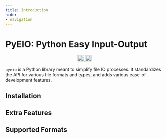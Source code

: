 ```yaml
---
title: Introduction
hide:
- navigation
---
```


# PyEIO: Python Easy Input-Output

<div align="center">
<a href="https://pypi.org/project/pyeio/" target="_blank">
<img src="https://img.shields.io/pypi/v/pyeio" height=20 style="position: relative;">
</a>
<a href="https://github.com/harttraveller/pyeio/blob/main/LICENSE" target="_blank">
<img src="https://img.shields.io/badge/license-MIT-blue" height=20 style="position: relative;">
</a>
</div>

`pyeio` is a Python library meant to simplify file IO processes. It standardizes the API for various file formats and types, and adds various ease-of-development features.

## Installation



## Extra Features


## Supported Formats